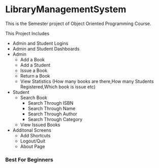 # LibraryManagementSystem
This is the Semester project of Object Oriented Programming Course.

This Project Includes

- Admin and Student Logins
- Admin and Student Dashboards
- Admin
    - Add a Book  
    - Add a Student
    - Issue a Book
    - Return a Book
    - View Statistics (How many books are there,How many Students Registered,Which book is issue etc)
- Student 
    - Search Book
       - Search Through ISBN
       - Search Through Name
       - Search Through Author
       - Search Through Category
    - View Issued Books
- Additonal Screens
   - Add Shortcuts
   - Logout/Quit
   - About Page

 ### Best For Beginners
